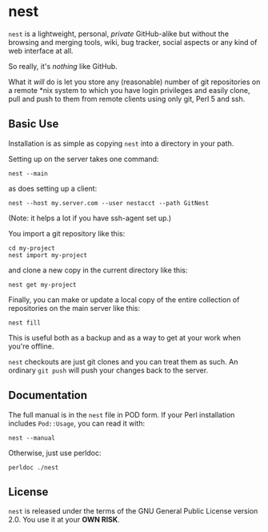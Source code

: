 # nest

`nest` is a lightweight, personal, *private* GitHub-alike but without
the browsing and merging tools, wiki, bug tracker, social aspects or
any kind of web interface at all.

So really, it's *nothing* like GitHub.

What it *will* do is let you store any (reasonable) number of git
repositories on a remote *nix system to which you have login
privileges and easily clone, pull and push to them from remote clients
using only git, Perl 5 and ssh.

## Basic Use

Installation is as simple as copying `nest` into a directory in your
path.

Setting up on the server takes one command:

    nest --main

as does setting up a client:

    nest --host my.server.com --user nestacct --path GitNest

(Note: it helps a lot if you have ssh-agent set up.)

You import a git repository like this:

    cd my-project
    nest import my-project

and clone a new copy in the current directory like this:

    nest get my-project

Finally, you can make or update a local copy of the entire collection
of repositories on the main server like this:

    nest fill

This is useful both as a backup and as a way to get at your work when
you're offline.

`nest` checkouts are just git clones and you can treat them as such.
An ordinary `git push` will push your changes back to the server.

## Documentation

The full manual is in the `nest` file in POD form.  If your Perl
installation includes `Pod::Usage`, you can read it with:

    nest --manual

Otherwise, just use perldoc:

    perldoc ./nest

## License

`nest` is released under the terms of the GNU General Public License
version 2.0.  You use it at your **OWN RISK**.



